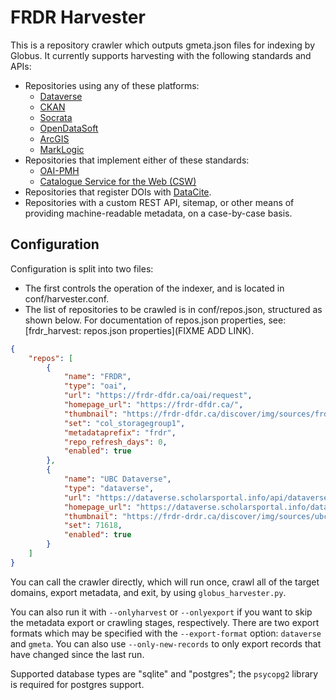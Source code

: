 # FRDR Harvester

This is a repository crawler which outputs gmeta.json files for indexing by Globus. It currently supports harvesting with the following standards and APIs:

- Repositories using any of these platforms:
    - [Dataverse](https://dataverse.org/)
    - [CKAN](https://ckan.org/)
    - [Socrata](https://dev.socrata.com/)
    - [OpenDataSoft](https://www.opendatasoft.com/)
    - [ArcGIS](https://www.esri.com/en-us/arcgis/products/arcgis-open-data)
    - [MarkLogic](https://www.marklogic.com/)
- Repositories that implement either of these standards:
    - [OAI-PMH](https://www.openarchives.org/pmh/)
    - [Catalogue Service for the Web (CSW)](https://www.ogc.org/standards/cat)
- Repositories that register DOIs with [DataCite](https://datacite.org/).
- Repositories with a custom REST API, sitemap, or other means of providing machine-readable metadata, on a case-by-case basis.


## Configuration
Configuration is split into two files:

- The first controls the operation of the indexer, and is located in conf/harvester.conf.
- The list of repositories to be crawled is in conf/repos.json, structured as shown below. For documentation of repos.json properties, see: [frdr_harvest: repos.json properties](FIXME ADD LINK).

~~~~~~~~~~~~~~~~~~~~~~~~~~~~~~~~~~~~~~~~~~~~~~~~~~~~~~~~~~~~~~~~~~~~~~~~~~~ json
{
    "repos": [
        {
            "name": "FRDR",
            "type": "oai",
            "url": "https://frdr-dfdr.ca/oai/request",
            "homepage_url": "https://frdr-dfdr.ca/",
            "thumbnail": "https://frdr-dfdr.ca/discover/img/sources/frdr_80x80.png",
            "set": "col_storagegroup1",
            "metadataprefix": "frdr",
            "repo_refresh_days": 0,
            "enabled": true
        },
        {
            "name": "UBC Dataverse",
            "type": "dataverse",
            "url": "https://dataverse.scholarsportal.info/api/dataverses/%id%/contents",
            "homepage_url": "https://dataverse.scholarsportal.info/dataverse/ubc",
            "thumbnail": "https://frdr-drdr.ca/discover/img/sources/ubccrest_80x80.png",
            "set": 71618,
            "enabled": true
        }
    ]
}
~~~~~~~~~~~~~~~~~~~~~~~~~~~~~~~~~~~~~~~~~~~~~~~~~~~~~~~~~~~~~~~~~~~~~~~~~~~~~~~~

You can call the crawler directly, which will run once, crawl all of the target domains, export metadata, and exit, by using `globus_harvester.py`.

You can also run it with `--onlyharvest` or `--onlyexport` if you want to skip the metadata export or crawling stages, respectively. There are two export formats which may be specified with the `--export-format` option: `dataverse` and `gmeta`. You can also use `--only-new-records` to only export records that have changed since the last run.

Supported database types are "sqlite" and "postgres"; the `psycopg2` library is required for postgres support.